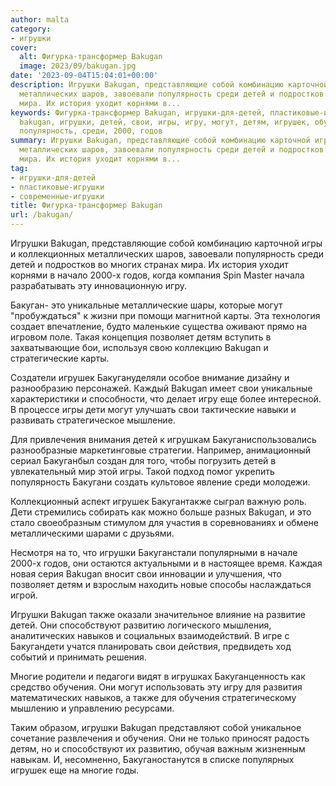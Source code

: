 ```yaml
---
author: malta
category:
- игрушки
cover:
  alt: Фигурка-трансформер Bakugan
  image: 2023/09/bakugan.jpg
date: '2023-09-04T15:04:01+00:00'
description: Игрушки Bakugan, представляющие собой комбинацию карточной игры и коллекционных
  металлических шаров, завоевали популярность среди детей и подростков во многих странах
  мира. Их история уходит корнями в...
keywords: Фигурка-трансформер Bakugan, игрушки-для-детей, пластиковые-игрушки, современные-игрушки,
  bakugan, игрушки, детей, свои, игры, игру, могут, детям, игрушек, обучения, собой,
  популярность, среди, 2000, годов
summary: Игрушки Bakugan, представляющие собой комбинацию карточной игры и коллекционных
  металлических шаров, завоевали популярность среди детей и подростков во многих странах
  мира. Их история уходит корнями в...
tag:
- игрушки-для-детей
- пластиковые-игрушки
- современные-игрушки
title: Фигурка-трансформер Bakugan
url: /bakugan/
---
```


Игрушки Bakugan, представляющие собой комбинацию карточной игры и коллекционных металлических шаров, завоевали популярность среди детей и подростков во многих странах мира. Их история уходит корнями в начало 2000-х годов, когда компания Spin Master начала разрабатывать эту инновационную игру.

Бакуган\- это уникальные металлические шары, которые могут "пробуждаться" к жизни при помощи магнитной карты. Эта технология создает впечатление, будто маленькие существа оживают прямо на игровом поле. Такая концепция позволяет детям вступить в захватывающие бои, используя свою коллекцию Bakugan и стратегические карты.

Создатели игрушек Бакугануделяли особое внимание дизайну и разнообразию персонажей. Каждый Bakugan имеет свои уникальные характеристики и способности, что делает игру еще более интересной. В процессе игры дети могут улучшать свои тактические навыки и развивать стратегическое мышление.

Для привлечения внимания детей к игрушкам Бакуганиспользовались разнообразные маркетинговые стратегии. Например, анимационный сериал Бакуганбыл создан для того, чтобы погрузить детей в увлекательный мир этой игры. Такой подход помог укрепить популярность Бакугани создать культовое явление среди молодежи.

Коллекционный аспект игрушек Бакугантакже сыграл важную роль. Дети стремились собирать как можно больше разных Bakugan, и это стало своеобразным стимулом для участия в соревнованиях и обмене металлическими шарами с друзьями.

Несмотря на то, что игрушки Бакуганстали популярными в начале 2000-х годов, они остаются актуальными и в настоящее время. Каждая новая серия Bakugan вносит свои инновации и улучшения, что позволяет детям и взрослым находить новые способы наслаждаться игрой.

Игрушки Bakugan также оказали значительное влияние на развитие детей. Они способствуют развитию логического мышления, аналитических навыков и социальных взаимодействий. В игре с Бакугандети учатся планировать свои действия, предвидеть ход событий и принимать решения.

Многие родители и педагоги видят в игрушках Бакуганценность как средство обучения. Они могут использовать эту игру для развития математических навыков, а также для обучения стратегическому мышлению и управлению ресурсами.

Таким образом, игрушки Bakugan представляют собой уникальное сочетание развлечения и обучения. Они не только приносят радость детям, но и способствуют их развитию, обучая важным жизненным навыкам. И, несомненно, Бакуганостанутся в списке популярных игрушек еще на многие годы.